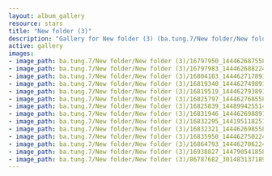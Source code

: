 ```yaml
---
layout: album_gallery
resource: stars
title: "New folder (3)"
description: "Gallery for New folder (3) (ba.tung.7/New folder/New folder (3))"
active: gallery
images:
- image_path: ba.tung.7/New folder/New folder (3)/16797950_1444626875580739_2512866908447891480_o.jpg
- image_path: ba.tung.7/New folder/New folder (3)/16797983_1444626882247405_8927860461818045536_o.jpg
- image_path: ba.tung.7/New folder/New folder (3)/16804103_1444627178914042_2939542858114114560_o.jpg
- image_path: ba.tung.7/New folder/New folder (3)/16819340_1444627498914010_6717389328488686833_o.jpg
- image_path: ba.tung.7/New folder/New folder (3)/16819519_1444627938913966_1316466461820579618_o.jpg
- image_path: ba.tung.7/New folder/New folder (3)/16825797_1444627685580658_4732127469744525584_o.jpg
- image_path: ba.tung.7/New folder/New folder (3)/16825839_1448994255144001_505112951931205084_o.jpg
- image_path: ba.tung.7/New folder/New folder (3)/16831946_1444626988914061_2353965172326493713_n.jpg
- image_path: ba.tung.7/New folder/New folder (3)/16832295_1441951182514975_1350642520649208674_n.jpg
- image_path: ba.tung.7/New folder/New folder (3)/16832321_1444626985580728_6806180988060760973_n.jpg
- image_path: ba.tung.7/New folder/New folder (3)/16835950_1444627502247343_8104073224471009464_o.jpg
- image_path: ba.tung.7/New folder/New folder (3)/16864793_1444627062247387_3601540541068763525_n.jpg
- image_path: ba.tung.7/New folder/New folder (3)/16938827_1447905418586218_7078847094428950612_n.jpg
- image_path: ba.tung.7/New folder/New folder (3)/86787682_3014831371893607_4026577589991636992_n.jpg
---
```

